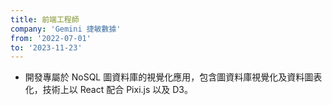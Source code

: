 ```yaml
---
title: 前端工程師
company: 'Gemini 捷敏數據'
from: '2022-07-01'
to: '2023-11-23'
---
```


- 開發專屬於 NoSQL 圖資料庫的視覺化應用，包含圖資料庫視覺化及資料圖表化，技術上以 React 配合 Pixi.js 以及 D3。